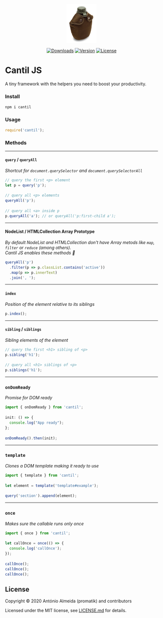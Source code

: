 <p align="center"><a href="https://vuejs.org" target="_blank" rel="noopener noreferrer"><img width="100" src="https://raw.githubusercontent.com/promatik/cantil-js/master/docs/logo.png" alt="Vue logo"></a></p>

<p align="center">
  <a href="https://npmcharts.com/compare/cantil?minimal=true"><img src="https://img.shields.io/npm/dm/cantil.svg?sanitize=true" alt="Downloads"></a>
  <a href="https://www.npmjs.com/package/cantil"><img src="https://img.shields.io/npm/v/cantil.svg?sanitize=true" alt="Version"></a>
  <a href="https://www.npmjs.com/package/cantil"><img src="https://img.shields.io/npm/l/cantil.svg?sanitize=true" alt="License"></a>
</p>

# Cantil JS

A tiny framework with the helpers you need to boost your productivity.

### Install

```js
npm i cantil
```

### Usage

```js
require('cantil');
```

### Methods

---

#### `query` / `queryAll`
_Shortcut for `document.querySelector` and `document.querySelectorAll`_

```js
// query the first <p> element
let p = query('p');

// query all <p> elements
queryAll('p');

// query all <a> inside p
p.queryAll('a'); // or queryAll('p:first-child a');
```

---

#### NodeList / HTMLCollection Array Prototype
_By default NodeList and HTMLCollection don't have Array metods like `map`, `filter` or `reduce` (among others)._  
_Cantil JS enables these methods 🎉_

```js
queryAll('p')
  .filter(p => p.classList.contains('active'))
  .map(p => p.innerText)
  .join(', ');
```

---

#### `index`
_Position of the element relative to its siblings_

```js
p.index();
```

---

#### `sibling` / `siblings`
_Sibling elements of the element_

```js
// query the first <h1> sibling of <p>
p.sibling('h1');

// query all <h1> siblings of <p>
p.siblings('h1');
```

---

### `onDomReady`
_Promise for DOM ready_

```js
import { onDomReady } from 'cantil';

init: () => {
  console.log("App ready");
};

onDomReady().then(init);
```

---

### `template`
_Clones a DOM template making it ready to use_

```js
import { template } from 'cantil';

let element = template('template#example');

query('section').append(element);
```

---

### `once`
_Makes sure the callable runs only once_

```js
import { once } from 'cantil';

let callOnce = once(() => {
  console.log('callOnce');
});
 
callOnce();
callOnce();
callOnce();
```


## License

Copyright © 2020 António Almeida (promatik) and contributors

Licensed under the MIT license, see [LICENSE.md](LICENSE.md) for details.
